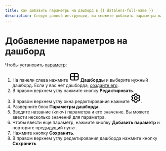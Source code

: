```yaml
---
title: Как добавить параметры на дашборд в {{ datalens-full-name }}
description: Следуя данной инструкции, вы сможете добавить параметры на дашборд.
---
```


# Добавление параметров на дашборд

Чтобы установить [параметр](../../dashboard/dashboard_parameters.md#params-dash):


1. На панели слева нажмите ![image](../../../_assets/console-icons/layout-cells-large.svg) **Дашборды** и выберите нужный дашборд. Если у вас нет дашборда, [создайте его](../dashboard/create.md).
1. В правом верхнем углу нажмите кнопку **Редактировать**.
1. В правом верхнем углу окна редактирования нажмите ![image](../../../_assets/console-icons/gear.svg).
1. Разверните блок **Параметры дашборда**.
1. Введите название (ключ) параметра и его значение. Вы можете ввести несколько значений для параметра.
1. Чтобы ввести еще параметр, нажмите кнопку **Добавить параметр** и повторите предыдущий пункт.
1. Нажмите кнопку **Сохранить**.
1. В правом верхнем углу редактирования дашборда нажмите кнопку **Сохранить**.